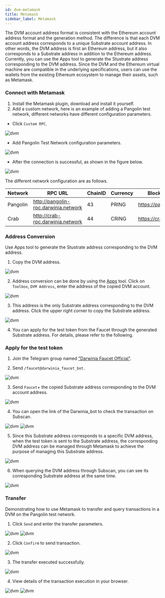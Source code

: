 ```yaml
---
id: dvm-metamask
title: Metamask
sidebar_label: Metamask
---
```


The DVM account address format is consistent with the Ethereum account address format and the generation method. The difference is that each DVM account address corresponds to a unique Substrate account address. In other words, the DVM address is first an Ethereum address, but it also corresponds to a Substrate address in addition to the Ethereum address. Currently, you can use the Apps tool to generate the Stustrate address corresponding to the DVM address. Since the DVM and the Ethereum virtual machine are compatible in the underlying specifications, users can use the wallets from the existing Ethereum ecosystem to manage their assets, such as Metamask.

### Connect with Metamask

1. Install the Metamask plugin, download and install it yourself. 
2. Add a custom network, here is an example of adding a Pangolin test network, different networks have different configuration parameters.
+ Click `Custom RPC`.

![dvm](assets/dvm/metamask/m0.png)

+ Add Pangolin Test Network configuration parameters.

![dvm](assets/dvm/metamask/m1.png)

+ After the connection is successful, as shown in the figure below.

![dvm](assets/dvm/metamask/m2.png)

The different network configuration are as follows.

| Network  | RPC URL                             | ChainID | Currency| Block Explorer URL |
| ---------| ------------------------------------ | -------| --------|---------- |
| Pangolin | http://pangolin-rpc.darwinia.network | 43     | PRING   | https://pangolin.subscan.io/ |
| Crab     | http://crab-rpc.darwinia.network     | 44     | CRING   | https://crab.subscan.io/      |   

### Address Conversion

Use Apps tool to generate the Stustrate address corresponding to the DVM address.
1. Copy the DVM address.

![dvm](assets/dvm/metamask/m3.png)

2. Address conversion can be done by using the [Apps](https://apps.darwinia.network/#/toolbox/dvmaddress) tool. Click on `Toolbox`, `DVM Address`, enter the address of the copied DVM account.

![dvm](assets/dvm/metamask/m4.png)

3. This address is the only Substrate address corresponding to the DVM address. Click the upper right corner to copy the Substrate address.

![dvm](assets/dvm/metamask/m5.png)

4. You can apply for the test token from the Faucet through the generated Substrate address. For details, please refer to the following.

### Apply for the test token

1. Join the Telegram group named ["Darwinia Faucet Official"](https://t.me/darwiniafaucet_official).

2. Send `/faucet@darwinia_faucet_bot`.

![dvm](assets/dvm/metamask/m6.png)

3. Send `Faucet`+ the copied Substrate address corresponding to the DVM account address.

![dvm](assets/dvm/metamask/m7.png)

4. You can open the link of the Darwinia_bot to check the transaction on Subscan. 

![dvm](assets/dvm/metamask/m8.png)
![dvm](assets/dvm/metamask/m9.png)

5. Since this Substrate address corresponds to a specific DVM address, when the test token is sent to the Substrate address, the corresponding DVM address can be managed through Metamask to achieve the purpose of managing this Substrate address.

![dvm](assets/dvm/metamask/m10.png)

6. When querying the DVM address through Subscan, you can see its corresponding Substrate address at the same time.

![dvm](assets/dvm/metamask/m11.png)

### Transfer

Demonstrating how to use Metamask to transfer and query transactions in a DVM on the Pangolin test network.

1. Click `Send` and enter the transfer parameters. 

![dvm](assets/dvm/metamask/m12.png)
![dvm](assets/dvm/metamask/m13.png)

2. Click `Confirm` to send transaction.

![dvm](assets/dvm/metamask/m14.png)

3. The transfer executed successfully.

![dvm](assets/dvm/metamask/m15.png)

4. View details of the transaction execution in your browser.

![dvm](assets/dvm/metamask/m16.png)
![dvm](assets/dvm/metamask/m17.png)